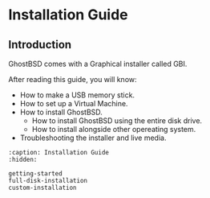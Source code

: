 Installation Guide
==================

<h2>Introduction</h2>

GhostBSD comes with a Graphical installer called GBI.

After reading this guide, you will know:

* How to make a USB memory stick.
* How to set up a Virtual Machine. 
* How to install GhostBSD.
  * How to install GhostBSD using the entire disk drive. 
  * How to install alongside other opereating system.
* Troubleshooting the installer and live media.

```{toctree}
:caption: Installation Guide
:hidden:

getting-started
full-disk-installation
custom-installation
```
